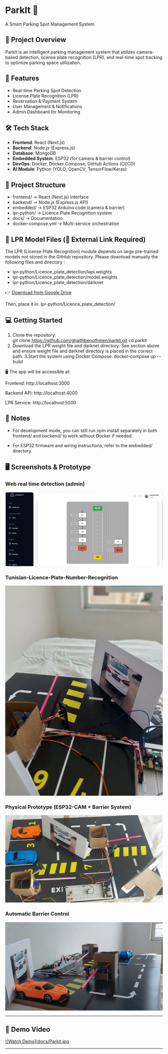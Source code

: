 # ParkIt 🚗
A Smart Parking Spot Management System

## 📌 Project Overview
ParkIt is an intelligent parking management system that utilizes camera-based detection, license plate recognition (LPR), and real-time spot tracking to optimize parking space utilization.

## 🚀 Features
- Real-time Parking Spot Detection
- License Plate Recognition (LPR)
- Reservation & Payment System
- User Management & Notifications
- Admin Dashboard for Monitoring

## 🛠️ Tech Stack
- **Frontend**: React (Next.js)
- **Backend**: Node.js (Express.js)
- **Database**: MongoDB
- **Embedded System**: ESP32 (for camera & barrier control)
- **DevOps**: Docker, Docker Compose, GitHub Actions (CI/CD)
- **AI Module**: Python (YOLO, OpenCV, TensorFlow/Keras)

## 📂 Project Structure
- frontend/ → React (Next.js) interface
- backend/ → Node.js (Express.js API)
- embedded/ → ESP32 Arduino code (camera & barrier)
- lpr-python/ → Licence Plate Recognition system
- docs/ → Documentation
- docker-compose.yml → Multi-service orchestration

## 💾 LPR Model Files (🔗 External Link Required)
The LPR (License Plate Recognition) module depends on large pre-trained models not stored in the GitHub repository.
Please download manually the following files and directory :
- lpr-python/Licence_plate_detection/lapi.weights
- lpr-python/Licence_plate_detection/model.weights
- lpr-python/Licence_plate_detection/darknet

👉 [Download from Google Drive](https://drive.google.com/drive/folders/1Cos3zO48QGrPQjBSwHmwHoUlq8QgcOk2?usp=drive_link) 

Then, place it in:
lpr-python/Licence_plate_detection/

## 💻 Getting Started  
1. Clone the repository:  
   git clone https://github.com/ghaithbenothmen/parkit.git
   cd parkit
2. Download the LPR weight file and darknet directory:
See section above and ensure weight file and darknet directory is placed in the correct path.
3.Start the system using Docker Compose:
  docker-compose up --build

🖥️ The app will be accessible at:

Frontend: http://localhost:3000

Backend API: http://localhost:4000

LPR Service: http://localhost:5000

## 📄 Notes
- For development mode, you can still run npm install separately in both frontend/ and backend/ to work without Docker if needed.

- For ESP32 firmware and wiring instructions, refer to the embedded/ directory.

## 🖥 Screenshots & Prototype
### Web real time detection (admin)
![Web real time detection (admin)](docs/Real-time-detection.jpg)

### Tunisian-Licence-Plate-Number-Recognition
![LPR Detection](docs/Entry-system2.jpg)

### Physical Prototype (ESP32-CAM + Barrier System)
![Prototype](docs/Prototype.jpg)

### Automatic Barrier Control
![Barrier Control + ESP32-CAM](docs/Entry-system.jpg)

---

## 🎥 Demo Video
[![Watch Demo](docs/Parkit.jpg](https://youtu.be/vEh0LydJgZI?feature=shared)

---


